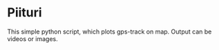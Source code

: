 # Piituri

This simple python script, which plots gps-track on map. Output can be videos or images.
